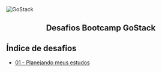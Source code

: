 <img alt="GoStack" src="https://storage.googleapis.com/golden-wind/bootcamp-gostack/header-desafios.png" />
<h2 align="center">
  Desafios Bootcamp GoStack
</h2>

## Índice de desafios

- [01 - Planejando meus estudos](https://github.com/lucassbgomes/bootcamp-gostack-desafios/tree/master/desafio-01)
